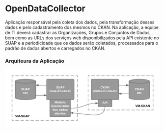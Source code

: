 # OpenDataCollector

Aplicação responsável pela coleta dos dados, pela transformação desses dados e pelo cadastramento dos mesmos no CKAN. Na aplicação, a equipe de TI deverá cadastrar as Organizações, Grupos e Conjuntos de Dados, bem como as URLs dos serviços web disponibilizados pela API existente no SUAP e a periodicidade que os dados serão coletados, processados para o padrão de dados abertos e carregados no CKAN. 

### Arquiteura da Aplicação

![Arquitetura da Aplicação](OpenDataCollector_01.png)
